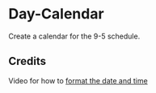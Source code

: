 # Day-Calendar
Create a calendar for the 9-5 schedule.



## Credits
Video for how to [format the date and time](https://www.youtube.com/watch?v=jZUHZDXmQ_A)